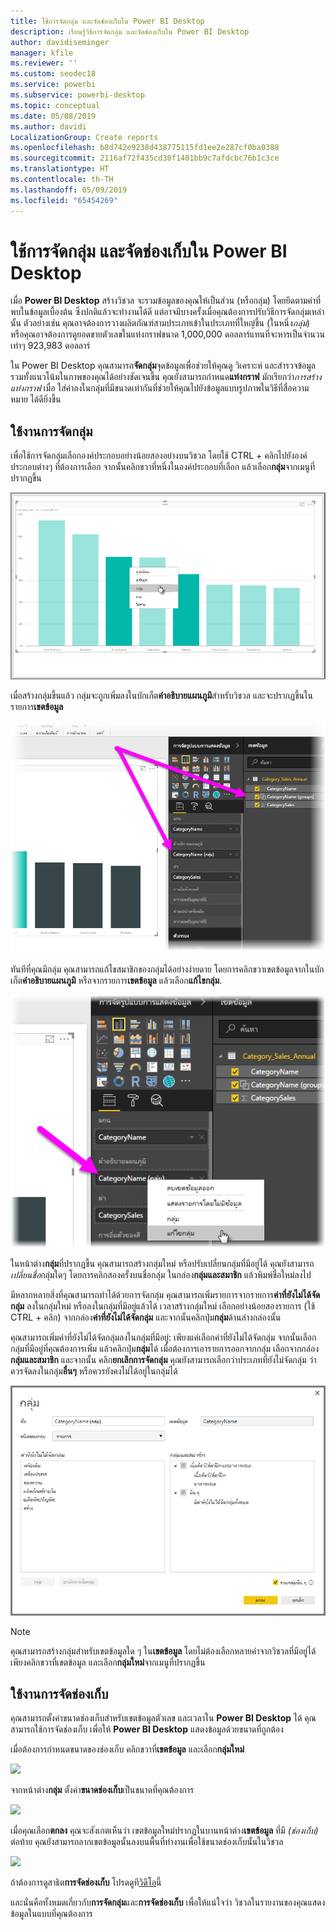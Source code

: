 ```yaml
---
title: ใช้การจัดกลุ่ม และจัดช่องเก็บใน Power BI Desktop
description: เรียนรู้วิธีการจัดกลุ่ม และจัดช่องเก็บใน Power BI Desktop
author: davidiseminger
manager: kfile
ms.reviewer: ''
ms.custom: seodec18
ms.service: powerbi
ms.subservice: powerbi-desktop
ms.topic: conceptual
ms.date: 05/08/2019
ms.author: davidi
LocalizationGroup: Create reports
ms.openlocfilehash: b8d742e9238d438775115fd1ee2e287cf0ba0388
ms.sourcegitcommit: 2116af72f435cd30f1401bb9c7afdcbc76b1c3ce
ms.translationtype: HT
ms.contentlocale: th-TH
ms.lasthandoff: 05/09/2019
ms.locfileid: "65454269"
---
```

# <a name="use-grouping-and-binning-in-power-bi-desktop"></a>ใช้การจัดกลุ่ม และจัดช่องเก็บใน Power BI Desktop
เมื่อ **Power BI Desktop** สร้างวิชวล จะรวมข้อมูลของคุณให้เป็นส่วน (หรือกลุ่ม) โดยยึดตามค่าที่พบในข้อมูลเบื้องต้น ซึ่งปกติแล้วจะทำงานได้ดี แต่อาจมีบางครั้งเมื่อคุณต้องการปรับวิธีการจัดกลุ่มเหล่านั้น ตัวอย่างเช่น คุณอาจต้องการวางผลิตภัณฑ์สามประเภทเข้าในประเภทที่ใหญ่ขึ้น (ในหนึ่ง*กลุ่ม*) หรือคุณอาจต้องการดูยอดขายตัวเลขในแท่งกราฟขนาด 1,000,000 ดอลลาร์แทนที่จะหารเป็นจำนวนเท่าๆ 923,983 ดอลลาร์

ใน Power BI Desktop คุณสามารถ**จัดกลุ่ม**จุดข้อมูลเพื่อช่วยให้คุณดู วิเคราะห์ และสำรวจข้อมูล รวมทั้งแนวโน้มในภาพของคุณได้อย่างชัดเจนขึ้น คุณยังสามารถกำหนด**แท่งกราฟ** มักเรียกว่า*การสร้างแท่งกราฟ* เมื่อ ใส่ค่าลงในกลุ่มที่มีขนาดเท่ากันที่ช่วยให้คุณไปยังข้อมูลแบบรูปภาพในวิธีที่สื่อความหมาย ได้ดียิ่งขึ้น

## <a name="using-grouping"></a>ใช้งานการจัดกลุ่ม
เพื่อใช้การจัดกลุ่มเลือกองค์ประกอบอย่างน้อยสองอย่างบนวิชวล โดยใช้ CTRL + คลิกไปยังองค์ประกอบต่างๆ ที่ต้องการเลือก จากนั้นคลิกขวาที่หนึ่งในองค์ประกอบที่เลือก แล้วเลือก**กลุ่ม**จากเมนูที่ปรากฏขึ้น

![](media/desktop-grouping-and-binning/grouping-binning_1.png)

เมื่อสร้างกลุ่มขึ้นแล้ว กลุ่มจะถูกเพิ่มลงในบักเก็ต**คำอธิบายแผนภูมิ**สำหรับวิชวล และจะปรากฏขึ้นในรายการ**เขตข้อมูล**

![](media/desktop-grouping-and-binning/grouping-binning_2.png)

ทันทีที่คุณมีกลุ่ม คุณสามารถแก้ไขสมาชิกของกลุ่มได้อย่างง่ายดาย โดยการคลิกขวาเขตข้อมูลจากในบักเก็ต**คำอธิบายแผนภูมิ** หรือจากรายการ**เขตข้อมูล** แล้วเลือก**แก้ไขกลุ่ม**.

![](media/desktop-grouping-and-binning/grouping-binning_3.png)

ในหน้าต่าง**กลุ่ม**ที่ปรากฎขึ้น คุณสามารถสร้างกลุ่มใหม่ หรือปรับเปลี่ยนกลุ่มที่มีอยู่ได้ คุณยังสามารถ*เปลี่ยนชื่อ*กลุ่มใดๆ โดยการคลิกสองครั้งบนชื่อกลุ่ม ในกล่อง**กลุ่มและสมาชิก** แล้วพิมพ์ชื่อใหม่ลงไป

มีหลากหลายสิ่งที่คุณสามารถทำได้ด้วยการจัดกลุ่ม คุณสามารถเพิ่มรายการจากรายการ**ค่าที่ยังไม่ได้จัดกลุ่ม** ลงในกลุ่มใหม่ หรือลงในกลุ่มที่มีอยู่แล้วได้ เวลาสร้างกลุ่มใหม่ เลือกอย่างน้อยสองรายการ (ใช้ CTRL + คลิก) จากกล่อง**ค่าที่ยังไม่ได้จัดกลุ่ม** และจากนั้นคลิกปุ่ม**กลุ่ม**ด้านล่างกล่องนั้น

คุณสามารถเพิ่มค่าที่ยังไม่ได้จัดกลุ่มลงในกลุ่มที่มีอยู่: เพียงแค่เลือกค่าที่ยังไม่ได้จัดกลุ่ม จากนั้นเลือกกลุ่มที่มีอยู่ที่คุณต้องการเพิ่ม แล้วคลิกปุ่ม**กลุ่ม**ได้ เมื่อต้องการเอารายการออกจากกลุ่ม เลือกจากกล่อง**กลุ่มและสมาชิก** และจากนั้น คลิก**ยกเลิกการจัดกลุ่ม** คุณยังสามารถเลือกว่าประเภทที่ยังไม่จัดกลุ่ม ว่าควรจัดลงในกลุ่ม**อื่นๆ** หรือควรยังคงไม่ได้อยู่ในกลุ่มได้

![](media/desktop-grouping-and-binning/grouping-binning_4.png)

> [!NOTE]
> คุณสามารถสร้างกลุ่มสำหรับเขตข้อมูลใด ๆ ใน**เขตข้อมูล** โดยไม่ต้องเลือกหลายค่าจากวิชวลที่มีอยู่ได้ เพียงคลิกขวาที่เขตข้อมูล และเลือก**กลุ่มใหม่**จากเมนูที่ปรากฏขึ้น

## <a name="using-binning"></a>ใช้งานการจัดช่องเก็บ
คุณสามารถตั้งค่าขนาดช่องเก็บสำหรับเขตข้อมูลตัวเลข และเวลาใน **Power BI Desktop** ได้ คุณสามารถใช้การจัดช่องเก็บ เพื่อให้ **Power BI Desktop** แสดงข้อมูลด้วยขนาดที่ถูกต้อง

เมื่อต้องการกำหนดขนาดของช่องเก็บ คลิกขวาที่**เขตข้อมูล** และเลือก**กลุ่มใหม่**

![](media/desktop-grouping-and-binning/grouping-binning_5.png)

จากหน้าต่าง**กลุ่ม** ตั้งค่า**ขนาดช่องเก็บ**เป็นขนาดที่คุณต้องการ

![](media/desktop-grouping-and-binning/grouping-binning_6.png)

เมื่อคุณเลือก**ตกลง** คุณจะสังเกตเห็นว่า เขตข้อมูลใหม่ปรากฏในบานหน้าต่าง**เขตข้อมูล** ที่มี *(ช่องเก็บ)* ต่อท้าย คุณยังสามารถลากเขตข้อมูลนั้นลงบนพื้นที่ทำงานเพื่อใช้ขนาดช่องเก็บนั้นในวิชวล

![](media/desktop-grouping-and-binning/grouping-binning_7.png)

ถ้าต้องการดูสาธิต**การจัดช่องเก็บ** โปรดดูที[วิดีโอ](https://www.youtube.com/watch?v=BRvdZSfO0DY)นี้

และนั่นคือทั้งหมดเกี่ยวกับ**การจัดกลุ่ม**และ**การจัดช่องเก็บ** เพื่อให้แน่ใจว่า วิชวลในรายงานของคุณแสดงข้อมูลในแบบที่คุณต้องการ

